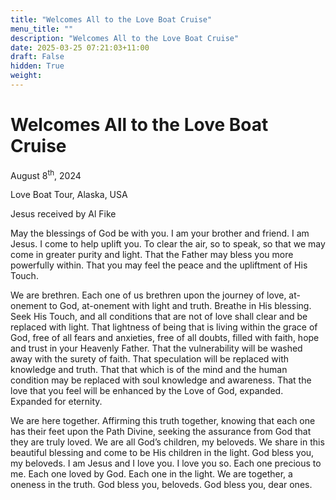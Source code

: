 ```yaml
---
title: "Welcomes All to the Love Boat Cruise"
menu_title: ""
description: "Welcomes All to the Love Boat Cruise"
date: 2025-03-25 07:21:03+11:00
draft: False
hidden: True
weight:
---
```

# Welcomes All to the Love Boat Cruise

August 8<sup>th</sup>, 2024

Love Boat Tour, Alaska, USA

Jesus received by Al Fike 

May the blessings of God be with you. I am your brother and friend. I am Jesus. I come to help uplift you. To clear the air, so to speak, so that we may come in greater purity and light. That the Father may bless you more powerfully within. That you may feel the peace and the upliftment of His Touch.

We are brethren. Each one of us brethren upon the journey of love, at-onement to God, at-onement with light and truth. Breathe in His blessing. Seek His Touch, and all conditions that are not of love shall clear and be replaced with light. That lightness of being that is living within the grace of God, free of all fears and anxieties, free of all doubts, filled with faith, hope and trust in your Heavenly Father. That the vulnerability will be washed away with the surety of faith. That speculation will be replaced with knowledge and truth. That that which is of the mind and the human condition may be replaced with soul knowledge and awareness. That the love that you feel will be enhanced by the Love of God, expanded. Expanded for eternity.

We are here together. Affirming this truth together, knowing that each one has their feet upon the Path Divine, seeking the assurance from God that they are truly loved. We are all God’s children, my beloveds. We share in this beautiful blessing and come to be His children in the light. God bless you, my beloveds. I am Jesus and I love you. I love you so. Each one precious to me. Each one loved by God. Each one in the light. We are together, a oneness in the truth. God bless you, beloveds. God bless you, dear ones.

